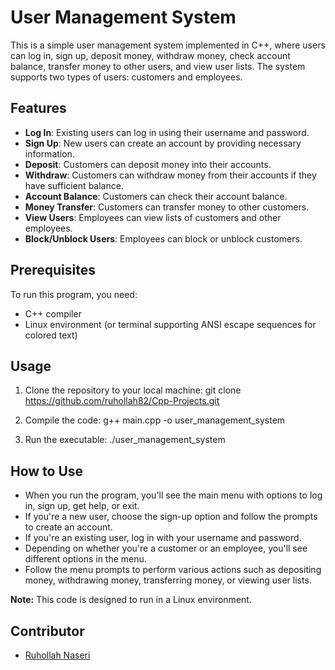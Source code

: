 # User Management System

This is a simple user management system implemented in C++, where users can log in, sign up, deposit money, withdraw money, check account balance, transfer money to other users, and view user lists. The system supports two types of users: customers and employees.

## Features

- **Log In**: Existing users can log in using their username and password.
- **Sign Up**: New users can create an account by providing necessary information.
- **Deposit**: Customers can deposit money into their accounts.
- **Withdraw**: Customers can withdraw money from their accounts if they have sufficient balance.
- **Account Balance**: Customers can check their account balance.
- **Money Transfer**: Customers can transfer money to other customers.
- **View Users**: Employees can view lists of customers and other employees.
- **Block/Unblock Users**: Employees can block or unblock customers.

## Prerequisites

To run this program, you need:
- C++ compiler
- Linux environment (or terminal supporting ANSI escape sequences for colored text)

## Usage

1. Clone the repository to your local machine:
git clone https://github.com/ruhollah82/Cpp-Projects.git

2. Compile the code:
g++ main.cpp -o user_management_system


3. Run the executable:
./user_management_system


## How to Use

- When you run the program, you'll see the main menu with options to log in, sign up, get help, or exit.
- If you're a new user, choose the sign-up option and follow the prompts to create an account.
- If you're an existing user, log in with your username and password.
- Depending on whether you're a customer or an employee, you'll see different options in the menu.
- Follow the menu prompts to perform various actions such as depositing money, withdrawing money, transferring money, or viewing user lists.

**Note:** This code is designed to run in a Linux environment.

## Contributor

- [Ruhollah Naseri](https://github.com/ruhollah82)
